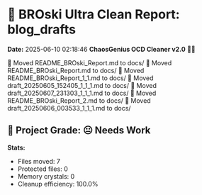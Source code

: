 # 🧹 BROski Ultra Clean Report: blog_drafts
**Date:** 2025-06-10 02:18:46
**ChaosGenius OCD Cleaner v2.0** 🧠💜

📁 Moved README_BROski_Report.md to docs/
📁 Moved README_BROski_Report.md to docs/
📁 Moved README_BROski_Report_1_1.md to docs/
📁 Moved draft_20250605_152405_1_1_1.md to docs/
📁 Moved draft_20250607_231303_1_1_1.md to docs/
📁 Moved README_BROski_Report_2.md to docs/
📁 Moved draft_20250606_003533_1_1_1.md to docs/

## 🧠 Project Grade: 😐 Needs Work
**Stats:**
- Files moved: 7
- Protected files: 0
- Memory crystals: 0
- Cleanup efficiency: 100.0%